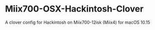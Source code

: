 # Miix700-OSX-Hackintosh-Clover
A clover config for Hackintosh on Miix700-12isk (Miix4) for macOS 10.15
